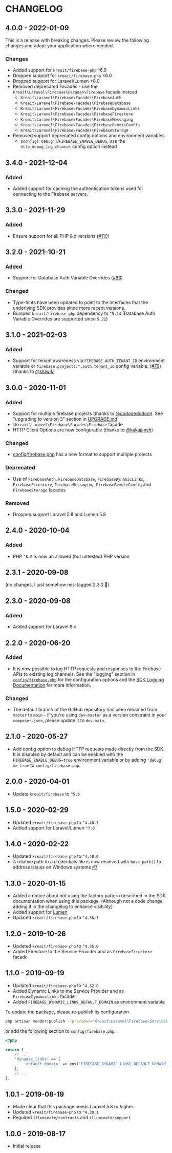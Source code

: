 # CHANGELOG

## 4.0.0 - 2022-01-09

This is a release with breaking changes. Please review the following changes and adapt your application where needed.

### Changes

* Added support for `kreait/firebase-php` ^6.0
* Dropped support for `kreait/firebase-php` <6.0
* Dropped support for Laravel/Lumen <8.0
* Removed deprecated Facades - use the `Kreait\Laravel\Firebase\Facades\Firebase` facade instead 
  * `Kreait\Laravel\Firebase\Facades\FirebaseAuth`
  * `Kreait\Laravel\Firebase\Facades\FirebaseDatabase`
  * `Kreait\Laravel\Firebase\Facades\FirebaseDynamicLinks`
  * `Kreait\Laravel\Firebase\Facades\FirebaseFirestore`
  * `Kreait\Laravel\Firebase\Facades\FirebaseMessaging`
  * `Kreait\Laravel\Firebase\Facades\FirebaseRemoteConfig`
  * `Kreait\Laravel\Firebase\Facades\FirebaseStorage`
* Removed support deprecated config options and environment variables
  * `$config['debug']`/`FIREBASE_ENABLE_DEBUG`, use the `http_debug_log_channel` config option instead

## 3.4.0 - 2021-12-04
### Added
* Added support for caching the authentication tokens used for connecting to the Firebase servers.

## 3.3.0 - 2021-11-29
### Added
* Ensure support for all PHP 8.x versions 
  ([#110](https://github.com/kreait/laravel-firebase/pull/110))

## 3.2.0 - 2021-10-21
### Added
* Support for Database Auth Variable Overrides
  ([#93](https://github.com/kreait/laravel-firebase/pull/93))
### Changed
* Type-hints have been updated to point to the interfaces that the underlying SDK provides
  since more recent versions.
* Bumped `kreait/firebase-php` dependency to `^5.24` (Database Auth Variable Overrides are supported since `5.22`)

## 3.1.0 - 2021-02-03
### Added
* Support for tenant awareness via `FIREBASE_AUTH_TENANT_ID` environment variable
  or `firebase.projects.*.auth.tenant_id` config variable.
  ([#79](https://github.com/kreait/laravel-firebase/pull/79))
  (thanks to [@sl0wik](https://github.com/sl0wik))

## 3.0.0 - 2020-11-01 
### Added
* Support for multiple firebase projects
  (thanks to [@dododedodonl](https://github.com/dododedodonl)).
  See "upgrading to version 3" section in [UPGRADE.md](UPGRADE.md)
* `\Kreait\Laravel\Firebase\Facades\Firebase` facade
* HTTP Client Options are now configurable 
  (thanks to [@kakajansh](https://github.com/kakajansh))

### Changed
* [config/firebase.php](config/firebase.php) has a new format to support multiple projects

### Deprecated
* Use of `FirebaseAuth`, `FirebaseDatabase`, `FirebaseDynamicLinks`, `FirebaseFirestore`, `FirebaseMessaging`, `FirebaseRemoteConfig` and `FirebaseStorage` facades

### Removed
* Dropped support Laravel 5.8 and Lumen 5.8

## 2.4.0 - 2020-10-04

### Added
* PHP `^8.0` is now an allowed (but untested) PHP version

## 2.3.1 - 2020-09-08

(no changes, I just somehow mis-tagged 2.3.0 🙈)

## 2.3.0 - 2020-09-08

### Added
* Added support for Laravel 8.x

## 2.2.0 - 2020-06-20

### Added
* It is now possible to log HTTP requests and responses to the Firebase APIs to existing log channels. 
  See the "logging" section in [`config/firebase.php`](config/firebase.php) for the configuration 
  options and the [SDK Logging Documentation](https://firebase-php.readthedocs.io/en/5.5.0/setup.html#logging) 
  for more information.
### Changed
* The default branch of the GitHub repository has been renamed from `master` to `main` - 
  if you're using `dev-master` as a version constraint in your `composer.json`, please 
  update it to `dev-main`.

## 2.1.0 - 2020-05-27

* Add config option to debug HTTP requests made directly from the SDK. It is disabled by
  default and can be enabled with the `FIREBASE_ENABLE_DEBUG=true` environment variable
  or by adding `'debug' => true` to `config/firebase.php`.

## 2.0.0 - 2020-04-01

* Update `kreait/firebase` to `^5.0`

## 1.5.0 - 2020-02-29

* Updated `kreait/firebase-php` to `^4.40.1`
* Added support for Laravel/Lumen `^7.0`

## 1.4.0 - 2020-02-22

* Updated `kreait/firebase-php` to `^4.40.0`
* A relative path to a credentials file is now resolved with `base_path()` to address issues on Windows systems [#7](https://github.com/kreait/laravel-firebase/issues/7) 

## 1.3.0 - 2020-01-15

* Added a notice about not using the factory pattern described in the SDK documentation when using this package. 
  (Although not a code change, adding it in the changelog to enhance visibility)
* Added support for [Lumen](https://lumen.laravel.com/)
* Updated `kreait/firebase-php` to `^4.38.1`

## 1.2.0 - 2019-10-26

* Updated `kreait/firebase-php` to `^4.35.0`
* Added Firestore to the Service Provider and as `FirebaseFirestore` facade

## 1.1.0 - 2019-09-19

* Updated `kreait/firebase-php` to `^4.32.0`
* Added Dynamic Links to the Service Provider and as `FirebaseDynamicLinks` facade
* Added `FIREBASE_DYNAMIC_LINKS_DEFAULT_DOMAIN` as environment variable

To update the package, please re-publish its configuration

```bash
php artisan vendor:publish --provider="Kreait\Laravel\Firebase\ServiceProvider" --tag=config
```

or add the following section to `config/firebase.php`:

```php
<?php

return [
    // ...
    'dynamic_links' => [
        'default_domain' => env('FIREBASE_DYNAMIC_LINKS_DEFAULT_DOMAIN')
    ],
    // ...
];
```

## 1.0.1 - 2019-08-19

* Made clear that this package needs Laravel 5.8 or higher.
* Updated `kreait/firebase-php` to `^4.30.1`
* Required `illuminate/contracts` and `illuminate/support`

## 1.0.0 - 2019-08-17

* Initial release
